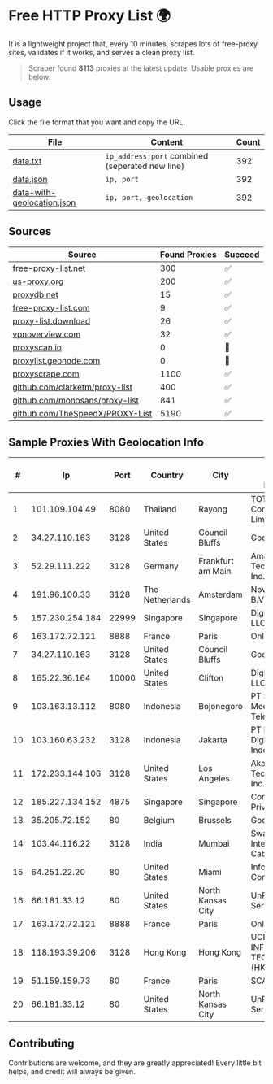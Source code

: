 
# Free HTTP Proxy List 🌍

It is a lightweight project that, every 10 minutes, scrapes lots of free-proxy sites, validates if it works, and serves a clean proxy list.


> Scraper found **8113** proxies at the latest update. Usable proxies are below.

## Usage

Click the file format that you want and copy the URL.


|File|Content|Count|
|----|-------|-----|
|[data.txt](https://raw.githubusercontent.com/themiralay/Proxy-List-World/master/data.txt)|`ip_address:port` combined (seperated new line)|392|
|[data.json](https://raw.githubusercontent.com/themiralay/Proxy-List-World/master/data.json)|`ip, port`|392|
|[data-with-geolocation.json](https://raw.githubusercontent.com/themiralay/Proxy-List-World/master/data-with-geolocation.json)|`ip, port, geolocation`|392|

## Sources

|Source|Found Proxies|Succeed|
|------|-------------|-------|
|[free-proxy-list.net](https://free-proxy-list.net)|300|✅|
|[us-proxy.org](https://www.us-proxy.org)|200|✅|
|[proxydb.net](http://proxydb.net)|15|✅|
|[free-proxy-list.com](https://free-proxy-list.com/?page=&port=&type%5B%5D=http&type%5B%5D=https&up_time=0&search=Search)|9|✅|
|[proxy-list.download](https://www.proxy-list.download/HTTP)|26|✅|
|[vpnoverview.com](https://vpnoverview.com/privacy/anonymous-browsing/free-proxy-servers)|32|✅|
|[proxyscan.io](https://www.proxyscan.io)|0|🚫|
|[proxylist.geonode.com](https://proxylist.geonode.com/api/proxy-list?limit=300&page=1&sort_by=lastChecked&sort_type=desc&protocols=http,https)|0|🚫|
|[proxyscrape.com](https://api.proxyscrape.com/v2/?request=displayproxies&protocol=http&timeout=10000&country=all&ssl=all&anonymity=all)|1100|✅|
|[github.com/clarketm/proxy-list](https://raw.githubusercontent.com/clarketm/proxy-list/master/proxy-list-raw.txt)|400|✅|
|[github.com/monosans/proxy-list](https://raw.githubusercontent.com/monosans/proxy-list/main/proxies/http.txt)|841|✅|
|[github.com/TheSpeedX/PROXY-List](https://raw.githubusercontent.com/TheSpeedX/PROXY-List/master/http.txt)|5190|✅|


## Sample Proxies With Geolocation Info

|#|Ip|Port|Country|City|Internet Service Provider|
|-|--|----|-------|----|-------------------------|
|1|101.109.104.49|8080|Thailand|Rayong|TOT Public Company Limited|
|2|34.27.110.163|3128|United States|Council Bluffs|Google LLC|
|3|52.29.111.222|3128|Germany|Frankfurt am Main|Amazon Technologies Inc.|
|4|191.96.100.33|3128|The Netherlands|Amsterdam|NovoServe B.V.|
|5|157.230.254.184|22999|Singapore|Singapore|DigitalOcean, LLC|
|6|163.172.72.121|8888|France|Paris|Online S.A.S.|
|7|34.27.110.163|3128|United States|Council Bluffs|Google LLC|
|8|165.22.36.164|10000|United States|Clifton|DigitalOcean, LLC|
|9|103.163.13.112|8080|Indonesia|Bojonegoro|PT Solusi Media Telekomunikasi|
|10|103.160.63.232|3128|Indonesia|Jakarta|PT Herza Digital Indonesia|
|11|172.233.144.106|3128|United States|Los Angeles|Akamai Technologies, Inc.|
|12|185.227.134.152|4875|Singapore|Singapore|Contabo Asia Private Limited|
|13|35.205.72.152|80|Belgium|Brussels|Google LLC|
|14|103.44.116.22|3128|India|Mumbai|Swastik Internet and Cables pvt. ltd|
|15|64.251.22.20|80|United States|Miami|Infolink Global Corporation|
|16|66.181.33.12|80|United States|North Kansas City|UnReal Servers, LLC|
|17|163.172.72.121|8888|France|Paris|Online S.A.S.|
|18|118.193.39.206|3128|Hong Kong|Hong Kong|UCLOUD INFORMATION TECHNOLOGY (HK) LIMITED|
|19|51.159.159.73|80|France|Paris|SCALEWAY|
|20|66.181.33.12|80|United States|North Kansas City|UnReal Servers, LLC|



## Contributing

Contributions are welcome, and they are greatly appreciated! Every
little bit helps, and credit will always be given.

